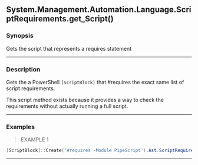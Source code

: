 System.Management.Automation.Language.ScriptRequirements.get_Script()
---------------------------------------------------------------------

### Synopsis
Gets the script that represents a requires statement

---

### Description

Gets the a PowerShell `[ScriptBlock]` that #requires the exact same list of script requirements.

This script method exists because it provides a way to check the requirements without actually running a full script.

---

### Examples
> EXAMPLE 1

```PowerShell
[ScriptBlock]::Create('#requires -Module PipeScript').Ast.ScriptRequirements.Script
```

---
